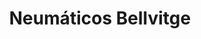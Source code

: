 ---
title: "Neumáticos Bellvitge"
url: /lhospitalet-de-llobregat/neumaticos-bellvitge/
shop: neumáticos
---